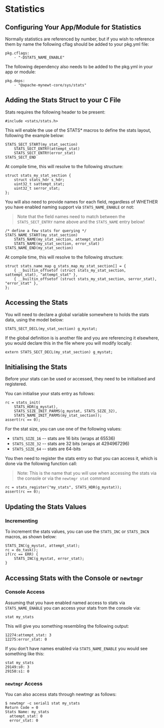 # Statistics

## Configuring Your App/Module for Statistics

Normally statistics are referenced by number, but if you wish to reference them
by name the following cflag should be added to your pkg.yml file:

```
pkg.cflags:
    - "-DSTATS_NAME_ENABLE"
```

The following dependency also needs to be added to the pkg.yml in your app or
module:

```
pkg.deps:
    - "@apache-mynewt-core/sys/stats"
```

## Adding the Stats Struct to your C File

Stats requires the following header to be present:

```
#include <stats/stats.h>
```

This will enable the use of the STATS* macros to define the stats layout,
following the example below:

```
STATS_SECT_START(my_stat_section)
    STATS_SECT_ENTRY(attempt_stat)
    STATS_SECT_ENTRY(error_stat)
STATS_SECT_END
```

At compile time, this will resolve to the following structure:

```
struct stats_my_stat_section {
    struct stats_hdr s_hdr;
    uint32_t sattempt_stat;
    uint32_t serror_stat;
};
```

You will also need to provide names for each field, regardless of WHETHER
you have enabled naming support via `STATS_NAME_ENABLE` or not:

> Note that the field names need to match between the `STATS_SECT_ENTRY` name
above and the `STATS_NAME` entry below!

```
/* define a few stats for querying */
STATS_NAME_START(my_stat_section)
    STATS_NAME(my_stat_section, attempt_stat)
    STATS_NAME(my_stat_section, error_stat)
STATS_NAME_END(my_stat_section)
```

At compile time, this will resolve to the following structure:

```
struct stats_name_map g_stats_map_my_stat_section[] = {
    { __builtin_offsetof (struct stats_my_stat_section, sattempt_stat), "attempt_stat" },
    { __builtin_offsetof (struct stats_my_stat_section, serror_stat), "error_stat" },
};
```

## Accessing the Stats

You will need to declare a global variable  somewhere to holds the stats data,
using the model below:

```
STATS_SECT_DECL(my_stat_section) g_mystat;
```

If the global definition is is another file and you are referencing it
elsewhere, you would declare this in the file where you will modify locally:

```
extern STATS_SECT_DECL(my_stat_section) g_mystat;
```

## Initialising the Stats

Before your stats can be used or accessed, they need to be initialised and
registered.

You can initialise your stats entry as follows:

```
rc = stats_init(
    STATS_HDR(g_mystat),
    STATS_SIZE_INIT_PARMS(g_mystat, STATS_SIZE_32),
    STATS_NAME_INIT_PARMS(my_stat_section));
assert(rc == 0);
```

For the stat size, you can use one of the following values:

- `STATS_SIZE_16` -- stats are 16 bits (wraps at 65536)
- `STATS_SIZE_32` -- stats are 32 bits (wraps at 4294967296)
- `STATS_SIZE_64` -- stats are 64-bits

You then need to register the stats entry so that you can access it, which
is done via the following function call:

> Note: This is the name that you will use when accessing the stats via the
console or via the `newtmgr stat` command

```
rc = stats_register("my_stats", STATS_HDR(g_mystat));
assert(rc == 0);
```

## Updating the Stats Values

### Incrementing

To increment the stats values, you can use the `STATS_INC` or `STATS_INCN`
macros, as shown below:

```
STATS_INC(g_mystat, attempt_stat);
rc = do_task();
if(rc == ERR) {
    STATS_INC(g_mystat, error_stat);        
}
```

## Accessing Stats with the Console or `newtmgr`

### Console Access

Assuming that you have enabled named access to stats via `STATS_NAME_ENABLE`
you can access your stats from the console via:

```
stat my_stats
```

This will give you something resembling the following output:

```
12274:attempt_stat: 3
12275:error_stat: 0
```

If you don't have names enabled via `STATS_NAME_ENABLE` you would see
something like this:

```
stat my_stats
29149:s0: 3
29150:s1: 0
```

### `newtmgr` Access

You can also access stats through newtmgr as follows:

```
$ newtmgr -c serial1 stat my_stats
Return Code = 0
Stats Name: my_stats
  attempt_stat: 0
  error_stat: 0
```
